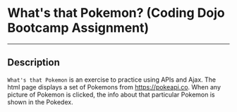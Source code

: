 # What's that Pokemon? (Coding Dojo Bootcamp Assignment)

- - - -

## Description

`What's that Pokemon` is an exercise to practice using APIs and Ajax. The html page displays a set of Pokemons from https://pokeapi.co. When any picture of Pokemon is clicked, the info about that particular Pokemon is shown in the Pokedex.

